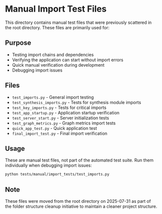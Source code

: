 # Manual Import Test Files

This directory contains manual test files that were previously scattered in the root directory. These files are primarily used for:

## Purpose
- Testing import chains and dependencies
- Verifying the application can start without import errors
- Quick manual verification during development
- Debugging import issues

## Files
- `test_imports.py` - General import testing
- `test_synthesis_imports.py` - Tests for synthesis module imports
- `test_key_imports.py` - Tests for critical imports
- `test_app_startup.py` - Application startup verification
- `test_server_start.py` - Server initialization tests
- `test_graph_metrics.py` - Graph metrics import tests
- `quick_app_test.py` - Quick application test
- `final_import_test.py` - Final import verification

## Usage
These are manual test files, not part of the automated test suite. Run them individually when debugging import issues:

```bash
python tests/manual/import_tests/test_imports.py
```

## Note
These files were moved from the root directory on 2025-07-31 as part of the folder structure cleanup initiative to maintain a cleaner project structure.